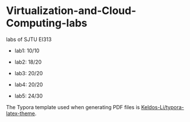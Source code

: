 # Virtualization-and-Cloud-Computing-labs

labs of SJTU EI313

* lab1: 10/10

* lab2: 18/20

* lab3: 20/20

* lab4: 20/20

* lab5: 24/30

The Typora template used when generating PDF files is [Keldos-Li/typora-latex-theme](https://github.com/Keldos-Li/typora-latex-theme).
